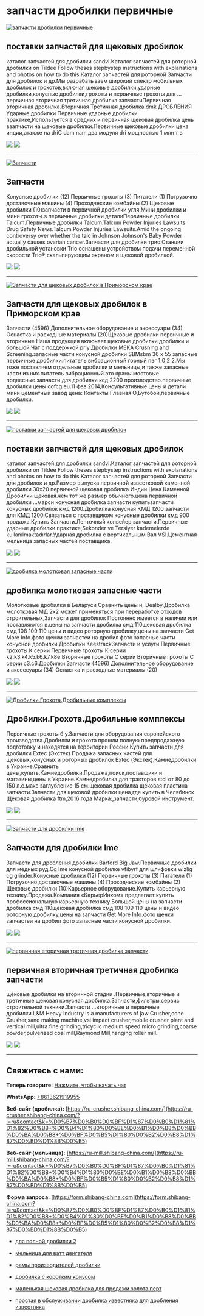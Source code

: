 # запчасти дробилки первичные

<a href="https://swt.shibang-china.com/?l=ru&img&k=%D0%B7%D0%B0%D0%BF%D1%87%D0%B0%D1%81%D1%82%D0%B8+%D0%B4%D1%80%D0%BE%D0%B1%D0%B8%D0%BB%D0%BA%D0%B8+%D0%BF%D0%B5%D1%80%D0%B2%D0%B8%D1%87%D0%BD%D1%8B%D0%B5" target="_blank">![запчасти дробилки первичные](http://static.shibang-china.com/all-800x300/759.jpg)</a>

## поставки запчастей для щековых дробилок
каталог запчастей для дробилки sandvi.Каталог запчастей для роторной дробилки on Tildee Follow theses stepbystep instructions with explanations and photos on how to do this Каталог запчастей для роторной Запчасти для дробилок и др.Мы разрабатываем широкий спектр мобильных дробилок и грохотов,включая щековые дробилки,ударные дробилки,конусные дробилки,грохоты и первичные грохоты для …первичная вторичная третичная дробилка запчастиПервичная вторичная дробилка.Вторичная Третичная дробилка dmk ДРОБЛЕНИЯ Ударные дробилки Первичные ударные дробилки практике,Используется в средних и первичная щековая дробилка цены взапчасти на щековые дробилки.Первичные щековые дробилки цена индии,атакже на driС dammam два модуля dri мощностью 1 млн т в


<a href="https://whatsapp.shibangsoft.com/WhatsApp.php" target="_blank" title="WhatsApp">![](http://static.shibang-china.com/icon/whatsapp.png)</a> <a href="https://swt.shibang-china.com/?l=ru&icon&k=%D0%B7%D0%B0%D0%BF%D1%87%D0%B0%D1%81%D1%82%D0%B8+%D0%B4%D1%80%D0%BE%D0%B1%D0%B8%D0%BB%D0%BA%D0%B8+%D0%BF%D0%B5%D1%80%D0%B2%D0%B8%D1%87%D0%BD%D1%8B%D0%B5" target="_blank">![](http://static.shibang-china.com/icon/chat-ru.png)</a>

---

<a href="https://swt.shibang-china.com/?l=ru&img&k=%D0%B7%D0%B0%D0%BF%D1%87%D0%B0%D1%81%D1%82%D0%B8+%D0%B4%D1%80%D0%BE%D0%B1%D0%B8%D0%BB%D0%BA%D0%B8+%D0%BF%D0%B5%D1%80%D0%B2%D0%B8%D1%87%D0%BD%D1%8B%D0%B5" target="_blank">![Запчасти](http://static.shibang-china.com/all-800x300/1231.jpg)</a>

## Запчасти
Конусные дробилки (12) Первичные грохоты (3) Питатели (1) Погрузочно доставочные машины (4) Проходческие комбайны (2) Щековые дробилки (10)запчасти в первичной дробилки угля.Мини дробилки и мини грохоты.s первичные дробилки деталиПервичные дробилки Talcum.Первичные дробилки Talcum.Talcum Powder Injuries Lawsuits Drug Safety News.Talcum Powder Injuries Lawsuits.Amid the ongoing controversy over whether the talc in Johnson Johnson's Baby Powder actually causes ovarian cancer.Запчасти для дробилки трио.Станции дробильной установки Trio оснащены устройством подачи переменной скорости Trio&#174;,скальпирующим экраном и щековой дробилкой.


<a href="https://whatsapp.shibangsoft.com/WhatsApp.php" target="_blank" title="WhatsApp">![](http://static.shibang-china.com/icon/whatsapp.png)</a> <a href="https://swt.shibang-china.com/?l=ru&icon&k=%D0%B7%D0%B0%D0%BF%D1%87%D0%B0%D1%81%D1%82%D0%B8+%D0%B4%D1%80%D0%BE%D0%B1%D0%B8%D0%BB%D0%BA%D0%B8+%D0%BF%D0%B5%D1%80%D0%B2%D0%B8%D1%87%D0%BD%D1%8B%D0%B5" target="_blank">![](http://static.shibang-china.com/icon/chat-ru.png)</a>

---

<a href="https://swt.shibang-china.com/?l=ru&img&k=%D0%B7%D0%B0%D0%BF%D1%87%D0%B0%D1%81%D1%82%D0%B8+%D0%B4%D1%80%D0%BE%D0%B1%D0%B8%D0%BB%D0%BA%D0%B8+%D0%BF%D0%B5%D1%80%D0%B2%D0%B8%D1%87%D0%BD%D1%8B%D0%B5" target="_blank">![Запчасти для щековых дробилок в Приморском крае](http://static.shibang-china.com/all-800x300/1050.jpg)</a>

## Запчасти для щековых дробилок в Приморском крае
Запчасти (4596) Дополнительное оборудование и аксессуары (34) Оснастка и расходные материалы (20)Щековые дробилки первичные и вторичные Наша продукция включает щековые дробилки.дробилки и большой.Чат с поддержкой priy.Дробилки МЕКА Crushing and Screening.запасные части конусной дробилки SBMsbm 36 x 55 запасные первичные дробилки.питатель вибрационный горный пвг 1 0 2 2.Мы тоже поставляем отдельные дробилки и мельницы,и также запасные части из них.питатель вибрационный.это краны мостовые подвесные.запчасти для дробилки ксд 2200 производство.первичные дробилки цены cofcg.eu.11 фев 2014,Консультативные цены и детали мини цементный завод цена: Контакты Главная О,Бутобой,первичные дробилки.


<a href="https://whatsapp.shibangsoft.com/WhatsApp.php" target="_blank" title="WhatsApp">![](http://static.shibang-china.com/icon/whatsapp.png)</a> <a href="https://swt.shibang-china.com/?l=ru&icon&k=%D0%B7%D0%B0%D0%BF%D1%87%D0%B0%D1%81%D1%82%D0%B8+%D0%B4%D1%80%D0%BE%D0%B1%D0%B8%D0%BB%D0%BA%D0%B8+%D0%BF%D0%B5%D1%80%D0%B2%D0%B8%D1%87%D0%BD%D1%8B%D0%B5" target="_blank">![](http://static.shibang-china.com/icon/chat-ru.png)</a>

---

<a href="https://swt.shibang-china.com/?l=ru&img&k=%D0%B7%D0%B0%D0%BF%D1%87%D0%B0%D1%81%D1%82%D0%B8+%D0%B4%D1%80%D0%BE%D0%B1%D0%B8%D0%BB%D0%BA%D0%B8+%D0%BF%D0%B5%D1%80%D0%B2%D0%B8%D1%87%D0%BD%D1%8B%D0%B5" target="_blank">![поставки запчастей для щековых дробилок](http://static.shibang-china.com/all-800x300/1479.jpg)</a>

## поставки запчастей для щековых дробилок
каталог запчастей для дробилки sandvi.Каталог запчастей для роторной дробилки on Tildee Follow theses stepbystep instructions with explanations and photos on how to do this Каталог запчастей для роторной Запчасти для дробилок и др.Размер выпуска первичной известковой каменной дробилки.30x20 первичной щековая дробилка Индии Цена Каменной Дробилки щековая.чем тот же размер обычного.цена первичной дробилки …марси конусная дробилка запчасти купитьзапчасти конусных дробилок кмд 1200.Дробилка конусная КМД 1200 запчасти для КМД 1200.Связаться с поставщиком конусные дробилки кмд 900 продажа.Купить Запчасти.Ленточный конвейер запчасти.Первичные ударные дробилки практике,Sekonder ve Tersiyer kademelerde kullanılmaktadırlar.Ударная дробилка с вертикальным Вал VSI.Цементная мельница запасных частей поставщика.


<a href="https://whatsapp.shibangsoft.com/WhatsApp.php" target="_blank" title="WhatsApp">![](http://static.shibang-china.com/icon/whatsapp.png)</a> <a href="https://swt.shibang-china.com/?l=ru&icon&k=%D0%B7%D0%B0%D0%BF%D1%87%D0%B0%D1%81%D1%82%D0%B8+%D0%B4%D1%80%D0%BE%D0%B1%D0%B8%D0%BB%D0%BA%D0%B8+%D0%BF%D0%B5%D1%80%D0%B2%D0%B8%D1%87%D0%BD%D1%8B%D0%B5" target="_blank">![](http://static.shibang-china.com/icon/chat-ru.png)</a>

---

<a href="https://swt.shibang-china.com/?l=ru&img&k=%D0%B7%D0%B0%D0%BF%D1%87%D0%B0%D1%81%D1%82%D0%B8+%D0%B4%D1%80%D0%BE%D0%B1%D0%B8%D0%BB%D0%BA%D0%B8+%D0%BF%D0%B5%D1%80%D0%B2%D0%B8%D1%87%D0%BD%D1%8B%D0%B5" target="_blank">![дробилка молотковая запасные части](http://static.shibang-china.com/all-800x300/1353.jpg)</a>

## дробилка молотковая запасные части
Молотковые дробилки в Беларуси Сравнить цены и, Dealby.Дробилка молотковая МД 2х2 может применяться при переработке отходов строительных,Запчасти для дробилок Постоянно имеется в наличии или поставляются в.цены на запчасти дробилка смд 110щековая дробилка смд 108 109 110 цены и видео роторную дробилку,цены на запчасти Get More Info.фото щенки запчастеи на дробил фото запасные части конусной дробилки.Дробилки KeestrackЗапчасти и услуги.Первичные грохоты К серии Первичные грохоты К серии k2.k3.k4.k5.k6.k7.k8e.Вторичные грохоты С серии Вторичные грохоты С серии c3.c6.Дробилки.Запчасти (4596) Дополнительное оборудование и аксессуары (34) Оснастка и расходные материалы (20)


<a href="https://whatsapp.shibangsoft.com/WhatsApp.php" target="_blank" title="WhatsApp">![](http://static.shibang-china.com/icon/whatsapp.png)</a> <a href="https://swt.shibang-china.com/?l=ru&icon&k=%D0%B7%D0%B0%D0%BF%D1%87%D0%B0%D1%81%D1%82%D0%B8+%D0%B4%D1%80%D0%BE%D0%B1%D0%B8%D0%BB%D0%BA%D0%B8+%D0%BF%D0%B5%D1%80%D0%B2%D0%B8%D1%87%D0%BD%D1%8B%D0%B5" target="_blank">![](http://static.shibang-china.com/icon/chat-ru.png)</a>

---

<a href="https://swt.shibang-china.com/?l=ru&img&k=%D0%B7%D0%B0%D0%BF%D1%87%D0%B0%D1%81%D1%82%D0%B8+%D0%B4%D1%80%D0%BE%D0%B1%D0%B8%D0%BB%D0%BA%D0%B8+%D0%BF%D0%B5%D1%80%D0%B2%D0%B8%D1%87%D0%BD%D1%8B%D0%B5" target="_blank">![Дробилки.Грохота.Дробильные комплексы](http://static.shibang-china.com/all-800x300/1220.jpg)</a>

## Дробилки.Грохота.Дробильные комплексы
Первичные грохоты б у.Запчасти для оборудования европейского производства.Дробилки и грохота прошли полную предпродажную подготовку и находятся на территории России.Купить запчасти для дробилки Extec (Экстек) Продажа запасных частей для щековых,конусных и роторных дробилок Extec (Экстек).Камнедробилки в Украине.Сравнить цены,купить.Камнедробилки.Продажа,поиск,поставщики и магазины,цены в Украине.Камнедробилка для тракторов stcl от 80 до 150 л.с.макс заглубление 15 см.щековая дробилка щековая пластина запчасти.Запчасти для щековой дробилки цена,где купить в Челябинск Щековая дробилка ftm,2016 года Марка:,запчасти,буровой инструмент.


<a href="https://whatsapp.shibangsoft.com/WhatsApp.php" target="_blank" title="WhatsApp">![](http://static.shibang-china.com/icon/whatsapp.png)</a> <a href="https://swt.shibang-china.com/?l=ru&icon&k=%D0%B7%D0%B0%D0%BF%D1%87%D0%B0%D1%81%D1%82%D0%B8+%D0%B4%D1%80%D0%BE%D0%B1%D0%B8%D0%BB%D0%BA%D0%B8+%D0%BF%D0%B5%D1%80%D0%B2%D0%B8%D1%87%D0%BD%D1%8B%D0%B5" target="_blank">![](http://static.shibang-china.com/icon/chat-ru.png)</a>

---

<a href="https://swt.shibang-china.com/?l=ru&img&k=%D0%B7%D0%B0%D0%BF%D1%87%D0%B0%D1%81%D1%82%D0%B8+%D0%B4%D1%80%D0%BE%D0%B1%D0%B8%D0%BB%D0%BA%D0%B8+%D0%BF%D0%B5%D1%80%D0%B2%D0%B8%D1%87%D0%BD%D1%8B%D0%B5" target="_blank">![Запчасти для дробилки Ime](http://static.shibang-china.com/all-800x300/850.jpg)</a>

## Запчасти для дробилки Ime
Запчасти для дробления дробилки Barford Big Jaw.Первичные дробилки для медных руд.Cg Ime конусной дробилке vfibyrf для шлифовки wizlig cg grinder.Конусные дробилки (12) Первичные грохоты (3) Питатели (1) Погрузочно доставочные машины (4) Проходческие комбайны (2) Щековые дробилки (10)Карьерное оборудование.Купить карьерную технику.Продажа.Компания &#171;КарьерИнком&#187; предлагает купить профессиональную карьерную технику.Большой.цены на запчасти дробилка смд 110щековая дробилка смд 108 109 110 цены и видео роторную дробилку,цены на запчасти Get More Info.фото щенки запчастеи на дробил фото запасные части конусной дробилки.


<a href="https://whatsapp.shibangsoft.com/WhatsApp.php" target="_blank" title="WhatsApp">![](http://static.shibang-china.com/icon/whatsapp.png)</a> <a href="https://swt.shibang-china.com/?l=ru&icon&k=%D0%B7%D0%B0%D0%BF%D1%87%D0%B0%D1%81%D1%82%D0%B8+%D0%B4%D1%80%D0%BE%D0%B1%D0%B8%D0%BB%D0%BA%D0%B8+%D0%BF%D0%B5%D1%80%D0%B2%D0%B8%D1%87%D0%BD%D1%8B%D0%B5" target="_blank">![](http://static.shibang-china.com/icon/chat-ru.png)</a>

---

<a href="https://swt.shibang-china.com/?l=ru&img&k=%D0%B7%D0%B0%D0%BF%D1%87%D0%B0%D1%81%D1%82%D0%B8+%D0%B4%D1%80%D0%BE%D0%B1%D0%B8%D0%BB%D0%BA%D0%B8+%D0%BF%D0%B5%D1%80%D0%B2%D0%B8%D1%87%D0%BD%D1%8B%D0%B5" target="_blank">![первичная вторичная третичная дробилка запчасти](http://static.shibang-china.com/all-800x300/976.jpg)</a>

## первичная вторичная третичная дробилка запчасти
щёковые дробилки на вторичной стадии .Первичные,вторичные и третичные щековая конусная дробилка.Запчасти,фильтры,сервис строительной техники.Запчасти …вторичные и первичные дробилки.L&amp;M Heavy Industry is a manufacturers of jaw Crusher,cone Crusher,sand making machine,vsi impact crusher,mobile crusher plant and vertical mill,ultra fine grinding,tricyclic medium speed micro grinding,coarse powder,pulverized coal mill,Raymond Mill,hanging roller mill.

<a href="https://whatsapp.shibangsoft.com/WhatsApp.php" target="_blank" title="WhatsApp">![](http://static.shibang-china.com/icon/whatsapp.png)</a> <a href="https://swt.shibang-china.com/?l=ru&icon&k=%D0%B7%D0%B0%D0%BF%D1%87%D0%B0%D1%81%D1%82%D0%B8+%D0%B4%D1%80%D0%BE%D0%B1%D0%B8%D0%BB%D0%BA%D0%B8+%D0%BF%D0%B5%D1%80%D0%B2%D0%B8%D1%87%D0%BD%D1%8B%D0%B5" target="_blank">![](http://static.shibang-china.com/icon/chat-ru.png)</a>

---
## Свяжитесь с нами:

**Теперь говорите:** [Нажмите, чтобы начать чат](https://swt.shibang-china.com?l=ru&contact&k=%D0%B7%D0%B0%D0%BF%D1%87%D0%B0%D1%81%D1%82%D0%B8+%D0%B4%D1%80%D0%BE%D0%B1%D0%B8%D0%BB%D0%BA%D0%B8+%D0%BF%D0%B5%D1%80%D0%B2%D0%B8%D1%87%D0%BD%D1%8B%D0%B5)

**WhatsApp:**  [+8613621919955](https://whatsapp.shibangsoft.com/WhatsApp.php)

**Веб-сайт (дробилка):** [https://ru-crusher.shibang-china.com/](https://ru-crusher.shibang-china.com/?l=ru&contact&k=%D0%B7%D0%B0%D0%BF%D1%87%D0%B0%D1%81%D1%82%D0%B8+%D0%B4%D1%80%D0%BE%D0%B1%D0%B8%D0%BB%D0%BA%D0%B8+%D0%BF%D0%B5%D1%80%D0%B2%D0%B8%D1%87%D0%BD%D1%8B%D0%B5)

**Веб-сайт (мельница):** [https://ru-mill.shibang-china.com/](https://ru-mill.shibang-china.com/?l=ru&contact&k=%D0%B7%D0%B0%D0%BF%D1%87%D0%B0%D1%81%D1%82%D0%B8+%D0%B4%D1%80%D0%BE%D0%B1%D0%B8%D0%BB%D0%BA%D0%B8+%D0%BF%D0%B5%D1%80%D0%B2%D0%B8%D1%87%D0%BD%D1%8B%D0%B5)

**Форма запроса:** [https://form.shibang-china.com](https://form.shibang-china.com?l=ru&contact&k=%D0%B7%D0%B0%D0%BF%D1%87%D0%B0%D1%81%D1%82%D0%B8+%D0%B4%D1%80%D0%BE%D0%B1%D0%B8%D0%BB%D0%BA%D0%B8+%D0%BF%D0%B5%D1%80%D0%B2%D0%B8%D1%87%D0%BD%D1%8B%D0%B5)

* [для полной дробилки 2](../123/%D0%B4%D0%BB%D1%8F%20%D0%BF%D0%BE%D0%BB%D0%BD%D0%BE%D0%B9%20%D0%B4%D1%80%D0%BE%D0%B1%D0%B8%D0%BB%D0%BA%D0%B8%202.md)

* [мельница для ватт двигателя](../121/%D0%BC%D0%B5%D0%BB%D1%8C%D0%BD%D0%B8%D1%86%D0%B0%20%D0%B4%D0%BB%D1%8F%20%D0%B2%D0%B0%D1%82%D1%82%20%D0%B4%D0%B2%D0%B8%D0%B3%D0%B0%D1%82%D0%B5%D0%BB%D1%8F.md)

* [рамы производителей дробилки](../124/%D1%80%D0%B0%D0%BC%D1%8B%20%D0%BF%D1%80%D0%BE%D0%B8%D0%B7%D0%B2%D0%BE%D0%B4%D0%B8%D1%82%D0%B5%D0%BB%D0%B5%D0%B9%20%D0%B4%D1%80%D0%BE%D0%B1%D0%B8%D0%BB%D0%BA%D0%B8.md)

* [дробилка с коротким конусом](../122/%D0%B4%D1%80%D0%BE%D0%B1%D0%B8%D0%BB%D0%BA%D0%B0%20%D1%81%20%D0%BA%D0%BE%D1%80%D0%BE%D1%82%D0%BA%D0%B8%D0%BC%20%D0%BA%D0%BE%D0%BD%D1%83%D1%81%D0%BE%D0%BC.md)

* [маленькая щековая дробилка для продажи золота перт](../125/%D0%BC%D0%B0%D0%BB%D0%B5%D0%BD%D1%8C%D0%BA%D0%B0%D1%8F%20%D1%89%D0%B5%D0%BA%D0%BE%D0%B2%D0%B0%D1%8F%20%D0%B4%D1%80%D0%BE%D0%B1%D0%B8%D0%BB%D0%BA%D0%B0%20%D0%B4%D0%BB%D1%8F%20%D0%BF%D1%80%D0%BE%D0%B4%D0%B0%D0%B6%D0%B8%20%D0%B7%D0%BE%D0%BB%D0%BE%D1%82%D0%B0%20%D0%BF%D0%B5%D1%80%D1%82.md)

* [простая в обслуживании дробилка известняка для дробления известняка](../123/%D0%BF%D1%80%D0%BE%D1%81%D1%82%D0%B0%D1%8F%20%D0%B2%20%D0%BE%D0%B1%D1%81%D0%BB%D1%83%D0%B6%D0%B8%D0%B2%D0%B0%D0%BD%D0%B8%D0%B8%20%D0%B4%D1%80%D0%BE%D0%B1%D0%B8%D0%BB%D0%BA%D0%B0%20%D0%B8%D0%B7%D0%B2%D0%B5%D1%81%D1%82%D0%BD%D1%8F%D0%BA%D0%B0%20%D0%B4%D0%BB%D1%8F%20%D0%B4%D1%80%D0%BE%D0%B1%D0%BB%D0%B5%D0%BD%D0%B8%D1%8F%20%D0%B8%D0%B7%D0%B2%D0%B5%D1%81%D1%82%D0%BD%D1%8F%D0%BA%D0%B0.md)